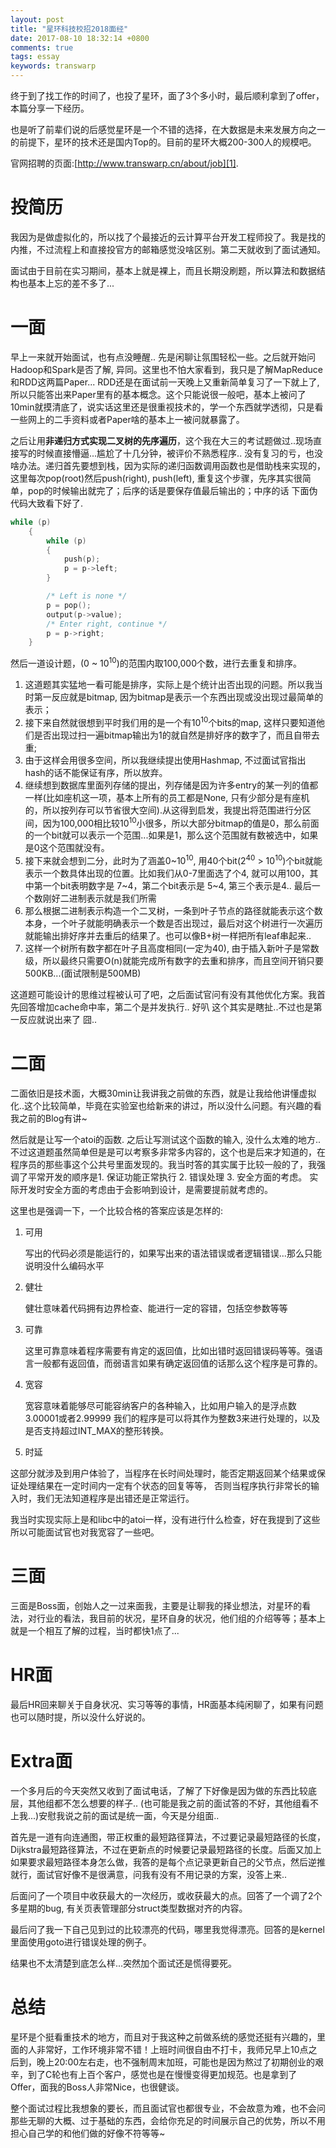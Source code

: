 ```yaml
---
layout: post
title: "星环科技校招2018面经"
date: 2017-08-10 18:32:14 +0800
comments: true
tags: essay
keywords: transwarp
---
```


终于到了找工作的时间了，也投了星环，面了3个多小时，最后顺利拿到了offer，本篇分享一下经历。

也是听了前辈们说的后感觉星环是一个不错的选择，在大数据是未来发展方向之一的前提下，星环的技术还是国内Top的。目前的星环大概200-300人的规模吧。

官网招聘的页面:[http://www.transwarp.cn/about/job][1]. 

<!-- more -->

# 投简历
我因为是做虚拟化的，所以找了个最接近的云计算平台开发工程师投了。我是找的内推，不过流程上和直接投官方的邮箱感觉没啥区别。第二天就收到了面试通知。

面试由于目前在实习期间，基本上就是裸上，而且长期没刷题，所以算法和数据结构也基本上忘的差不多了...


# 一面

早上一来就开始面试，也有点没睡醒.. 先是闲聊让氛围轻松一些。之后就开始问Hadoop和Spark是否了解, 异同。这里也不怕大家看到，我只是了解MapReduce和RDD这两篇Paper... RDD还是在面试前一天晚上又重新简单复习了一下就上了, 所以只能答出来Paper里有的基本概念。这个只能说很一般吧，基本上被问了10min就摸清底了，说实话这里还是很重视技术的，学一个东西就学透彻，只是看一些网上的二手资料或者Paper啥的基本上一被问就暴露了。

之后让用**非递归方式实现二叉树的先序遍历**，这个我在大三的考试题做过..现场直接写的时候直接懵逼...尴尬了十几分钟，被评价不熟悉程序.. 没有复习的亏，也没啥办法。递归首先要想到栈，因为实际的递归函数调用函数也是借助栈来实现的，这里每次pop(root)然后push(right), push(left), 重复这个步骤，先序其实很简单，pop的时候输出就完了；后序的话是要保存值最后输出的；中序的话 下面伪代码大致看下好了.

```c
while (p)  
    {  
        while (p)  
        {  
            push(p);  
            p = p->left;  
        }  

        /* Left is none */
        p = pop();  
        output(p->value);  
        /* Enter right, continue */
        p = p->right;
    }  
```

然后一道设计题，(0 ~ 10<sup>10</sup>)的范围内取100,000个数，进行去重复和排序。

1. 这道题其实猛地一看可能是排序，实际上是个统计出否出现的问题。所以我当时第一反应就是bitmap, 因为bitmap是表示一个东西出现或没出现过最简单的表示；
2. 接下来自然就很想到平时我们用的是一个有10<sup>10</sup>个bits的map, 这样只要知道他们是否出现过扫一遍bitmap输出为1的就自然是排好序的数字了，而且自带去重;
3. 由于这样会用很多空间，所以我继续提出使用Hashmap, 不过面试官指出hash的话不能保证有序，所以放弃。
4. 继续想到数据库里面列存储的提出，列存储是因为许多entry的某一列的值都一样(比如座机这一项，基本上所有的员工都是None, 只有少部分是有座机的，所以按列存可以节省很大空间).从这得到启发，我提出将范围进行分区间，因为100,000相比较10<sup>10</sup>小很多，所以大部分bitmap的值是0，那么前面的一个bit就可以表示一个范围...如果是1，那么这个范围就有数被选中，如果是0这个范围就没有。
5. 接下来就会想到二分，此时为了涵盖0~10<sup>10</sup>, 用40个bit(2<sup>40</sup> > 10<sup>10</sup>)个bit就能表示一个数具体出现的位置。比如我们从0-7里面选了个4, 就可以用100，其中第一个bit表明数字是 7~4，第二个bit表示是 5~4, 第三个表示是4.. 最后一个数刚好二进制表示就是我们所需
6. 那么根据二进制表示构造一个二叉树，一条到叶子节点的路径就能表示这个数本身，一个叶子就能明确表示一个数是否出现过，最后对这个树进行一次遍历就能输出排好序并去重后的结果了。也可以像B+树一样把所有leaf串起来..
7. 这样一个树所有数字都在叶子且高度相同(一定为40), 由于插入新叶子是常数级，所以最终只需要O(n)就能完成所有数字的去重和排序，而且空间开销只要500KB...(面试限制是500MB)

这道题可能设计的思维过程被认可了吧，之后面试官问有没有其他优化方案。我首先回答增加cache命中率，第二个是并发执行.. 好叭 这个其实是瞎扯..不过也是第一反应就说出来了 囧..

# 二面

二面依旧是技术面，大概30min让我讲我之前做的东西，就是让我给他讲懂虚拟化..这个比较简单，毕竟在实验室也给新来的讲过，所以没什么问题。有兴趣的看我之前的Blog有讲~

然后就是让写一个atoi的函数. 之后让写测试这个函数的输入, 没什么太难的地方.. 不过这道题虽然简单但是是可以考察多非常多内容的，这个也是后来才知道的，在程序员的那些事这个公共号里面发现的。我当时答的其实属于比较一般的了，我强调了平常开发的顺序是1. 保证功能正常执行 2. 错误处理 3. 安全方面的考虑。 实际开发时安全方面的考虑由于会影响到设计，是需要提前就考虑的。

这里也是强调一下，一个比较合格的答案应该是怎样的:

1. 可用

    写出的代码必须是能运行的，如果写出来的语法错误或者逻辑错误...那么只能说明没什么编码水平

2. 健壮
  
    健壮意味着代码拥有边界检查、能进行一定的容错，包括空参数等等

3. 可靠

    这里可靠意味着程序需要有肯定的返回值，比如出错时返回错误码等等。强语言一般都有返回值，而弱语言如果有确定返回值的话那么这个程序是可靠的。

4. 宽容

    宽容意味着能够尽可能容纳客户的各种输入，比如用户输入的是浮点数3.00001或者2.99999 我们的程序是可以将其作为整数3来进行处理的，以及是否支持超过INT_MAX的整形转换。

5. 时延

  这部分就涉及到用户体验了，当程序在长时间处理时，能否定期返回某个结果或保证处理结果在一定时间内一定有个状态的回复等等，
  否则当程序执行非常长的输入时，我们无法知道程序是出错还是正常运行。

我当时实现实际上是和libc中的atoi一样，没有进行什么检查，好在我提到了这些所以可能面试官也对我宽容了一些吧。

# 三面

三面是Boss面，创始人之一过来面我，主要是让聊我的择业想法，对星环的看法，对行业的看法，我目前的状况，星环自身的状况，他们组的介绍等等；基本上就是一个相互了解的过程，当时都快1点了...

# HR面

最后HR回来聊关于自身状况、实习等等的事情，HR面基本纯闲聊了，如果有问题也可以随时提，所以没什么好说的。

# Extra面

一个多月后的今天突然又收到了面试电话，了解了下好像是因为做的东西比较底层，其他组都不怎么想要的样子.. (也可能是我之前的面试答的不好，其他组看不上我...)安慰我说之前的面试是统一面，今天是分组面..

首先是一道有向连通图，带正权重的最短路径算法，不过要记录最短路径的长度，Dijkstra最短路径算法，不过在更新点的时候要记录最短路径的长度。后面又加上如果要求最短路径本身怎么做，我答的是每个点记录更新自己的父节点，然后逆推就行，面试官好像不是很满意，问我有没有不用记录的方案，没答上来..

后面问了一个项目中收获最大的一次经历，或收获最大的点。回答了一个调了2个多星期的bug, 有关页表管理部分struct类型数据对齐的内容。

最后问了我一下自己见到过的比较漂亮的代码，哪里我觉得漂亮。回答的是kernel里面使用goto进行错误处理的例子。

结果也不太清楚到底怎么样...突然加个面试还是慌得要死。

# 总结

星环是个挺看重技术的地方，而且对于我这种之前做系统的感觉还挺有兴趣的，里面的人非常好，工作环境非常不错！上班时间很自由不打卡，我师兄早上10点之后到，晚上20:00左右走，也不强制周末加班，可能也是因为熬过了初期创业的艰辛，到了C轮也有上百个客户，感觉也是在慢慢变得更加规范。也是拿到了Offer，面我的Boss人非常Nice，也很健谈。

整个面试过程比我想象的要长，而且面试官也都很专业，不会故意为难，也不会问那些无聊的大概、过于基础的东西，会给你充足的时间展示自己的优势，所以不用担心自己学的和他们做的好像不符等等~

[1]: http://www.transwarp.cn/about/job
